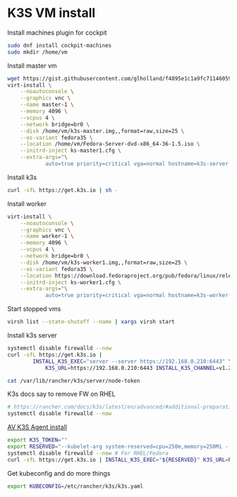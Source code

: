 # K3S VM install

Install machines plugin for cockpit

```bash
sudo dnf install cockpit-machines
sudo mkdir /home/vm
```

Install master vm

```bash
wget https://gist.githubusercontent.com/glholland/f4895e1c1a9fc7114605971c60b2ba96/raw/4b3fc95078e0befcfcb4004a99a70028554975ca/ks-master.cfg -O ks-master1.cfg
virt-install \
    --noautoconsole \
	--graphics vnc \
    --name master-1 \
    --memory 4096 \
    --vcpus 4 \
    --network bridge=br0 \
    --disk /home/vm/k3s-master.img,,format=raw,size=25 \
    --os-variant fedora35 \
    --location /home/vm/Fedora-Server-dvd-x86_64-36-1.5.iso \
    --initrd-inject ks-master1.cfg \
    --extra-args="\
            auto=true priority=critical vga=normal hostname=k3s-server inst.ks=file:/ks-master1.cfg"
```

Install k3s

```bash
curl -sfL https://get.k3s.io | sh -
```

Install worker

```bash
virt-install \
    --noautoconsole \
    --graphics vnc \
    --name worker-1 \
    --memory 4096 \
    --vcpus 4 \
    --network bridge=br0 \
    --disk /home/vm/k3s-worker1.img,,format=raw,size=25 \
    --os-variant fedora35 \
    --location https://download.fedoraproject.org/pub/fedora/linux/releases/36/Server/x86_64/os/ \
    --initrd-inject ks-worker1.cfg \
    --extra-args="\
            auto=true priority=critical vga=normal hostname=k3s-worker-1 inst.ks=file:/ks-worker1.cfg"
```

Start stopped vms

```bash
virsh list --state-shutoff --name | xargs virsh start
```

Install k3s server

```bash
systemctl disable firewalld --now
curl -sfL https://get.k3s.io |
		INSTALL_K3S_EXEC="server --server https://192.168.0.210:6443" \
			K3S_URL=https://192.168.0.210:6443 INSTALL_K3S_CHANNEL=v1.23 sh -

cat /var/lib/rancher/k3s/server/node-token
```

K3s docs say to remove FW on RHEL

```bash
# https://rancher.com/docs/k3s/latest/en/advanced/#additional-preparation-for-red-hat-centos-enterprise-linux
systemctl disable firewalld --now
```

[AV K3S Agent install](https://github.com/ArthurVardevanyan/HomeLab/blob/production/main.bash#L236-L241)

```bash
export K3S_TOKEN=""
export RESERVED="--kubelet-arg system-reserved=cpu=250m,memory=250Mi --kubelet-arg kube-reserved=cpu=250m,memory=250Mi"
systemctl disable firewalld --now # For RHEL/Fedora
curl -sfL https://get.k3s.io | INSTALL_K3S_EXEC="${RESERVED}" K3S_URL=https://192.168.0.210:6443 INSTALL_K3S_CHANNEL=v1.23 sh -

```

Get kubeconfig and do more things

```bash
export KUBECONFIG=/etc/rancher/k3s/k3s.yaml
```
